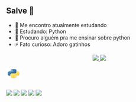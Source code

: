 ## Salve 👋

- 🔭 Me encontro atualmente estudando
- 🌱 Estudando: Python
- 🤔 Procuro alguém pra me ensinar sobre python
- ⚡ Fato curioso: Adoro gatinhos

<div align="center">
  <a href="https://twitter.com/Juniorlynsky">
  <img height="180em" src="https://github-readme-stats.vercel.app/api?username=zeddiee&show_icons=true&theme=chartreuse-dark&include_all_commits=true&count_private=true"/>
    
    
  <img height="180em" src="https://github-readme-stats.vercel.app/api/top-langs/?username=zeddiee&layout=compact&langs_count=7&theme=chartreuse-dark"/>
    
</div>
<div style="display: inline_block"><br>
  
  <img align="center" alt="Rafa-Python" height="30" width="40" src="https://raw.githubusercontent.com/devicons/devicon/master/icons/python/python-original.svg">
</div>
  
  ##
  
  <div> 
  <a href="https://www.youtube.com/channel/UC48rCdWqFGnkwBp-aSZhQNA" target="_blank"><img src="https://img.shields.io/badge/YouTube-FF0000?style=for-the-badge&logo=youtube&logoColor=white" target="_blank"></a>
  <a href="https://www.instagram.com/jose_lynsky/" target="_blank"><img src="https://img.shields.io/badge/-Instagram-%23E4405F?style=for-the-badge&logo=instagram&logoColor=white" target="_blank"></a>
    <a href="https://www.twitch.tv/z3ddiee" target="_blank"><img src="https://img.shields.io/badge/Twitch-9146FF?style=for-the-badge&logo=twitch&logoColor=white" target="_blank"></a>
 <a href="https://discord.gg/NqrtQDQj" target="_blank"><img src="https://img.shields.io/badge/Discord-7289DA?style=for-the-badge&logo=discord&logoColor=white" target="_blank"></a>
    <a href = "mailto:juniorlynsky@gmail.com"><img src="https://img.shields.io/badge/-Gmail-%23333?style=for-the-badge&logo=gmail&logoColor=white" target="_blank"></a>
